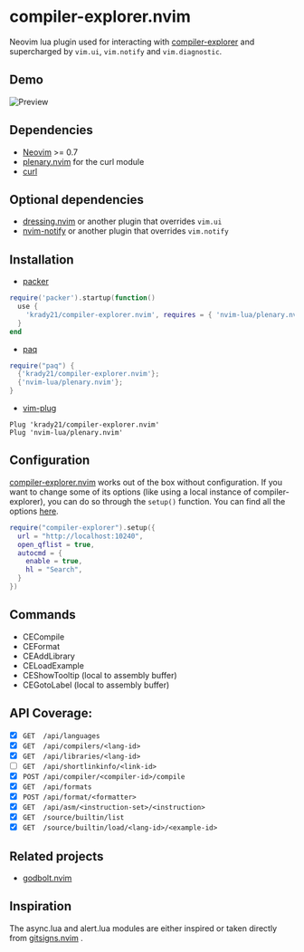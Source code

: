 # compiler-explorer.nvim

Neovim lua plugin used for interacting with
[compiler-explorer](https://godbolt.org/) and supercharged by `vim.ui`,
`vim.notify` and `vim.diagnostic`.

## Demo 
![Preview](https://i.imgur.com/Dy7TnUd.gif)

## Dependencies
- [Neovim](https://neovim.io/) >= 0.7
- [plenary.nvim](https://github.com/nvim-lua/plenary.nvim/) for the curl module
- [curl](https://curl.se/)

## Optional dependencies
- [dressing.nvim](https://github.com/stevearc/dressing.nvim) or another plugin that overrides `vim.ui`
- [nvim-notify](https://github.com/rcarriga/nvim-notify) or another plugin that overrides `vim.notify`

## Installation

- [packer](https://github.com/wbthomason/packer.nvim)
```lua
require('packer').startup(function()
  use {
    'krady21/compiler-explorer.nvim', requires = { 'nvim-lua/plenary.nvim' }
  }
end
```

- [paq](https://github.com/savq/paq-nvim)
```lua
require("paq") {
  {'krady21/compiler-explorer.nvim'};
  {'nvim-lua/plenary.nvim'};
}
```

- [vim-plug](https://github.com/junegunn/vim-plug)
```vim
Plug 'krady21/compiler-explorer.nvim'
Plug 'nvim-lua/plenary.nvim'
```

## Configuration
[compiler-explorer.nvim](https://github.com/krady21/compiler-explorer.nvim)
works out of the box without configuration. If you want to change some of its
options (like using a local instance of compiler-explorer), you can do so
through the `setup()` function. You can find all the options
[here](https://github.com/krady21/compiler-explorer.nvim/blob/7f03a00ab31d1f7de684679cf42d11e035c5f21e/lua/compiler-explorer/config.lua#L3).
```lua
require("compiler-explorer").setup({
  url = "http://localhost:10240",
  open_qflist = true,
  autocmd = {
    enable = true,
    hl = "Search",
  }
})
```

## Commands
- CECompile
- CEFormat
- CEAddLibrary
- CELoadExample
- CEShowTooltip (local to assembly buffer)
- CEGotoLabel (local to assembly buffer)

## API Coverage:
- [x] `GET  /api/languages`
- [x] `GET  /api/compilers/<lang-id>`
- [x] `GET  /api/libraries/<lang-id>`
- [ ] `GET  /api/shortlinkinfo/<link-id>`
- [x] `POST /api/compiler/<compiler-id>/compile`
- [x] `GET  /api/formats`
- [x] `POST /api/format/<formatter>`
- [x] `GET  /api/asm/<instruction-set>/<instruction>`
- [x] `GET  /source/builtin/list`
- [x] `GET  /source/builtin/load/<lang-id>/<example-id>`

## Related projects
- [godbolt.nvim](https://github.com/p00f/godbolt.nvim)

## Inspiration
The async.lua and alert.lua modules are either inspired or taken directly from
[gitsigns.nvim](https://github.com/lewis6991/gitsigns.nvim) .
